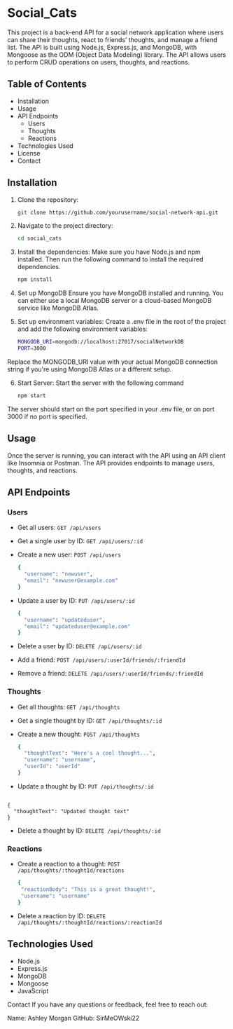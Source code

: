 # Social_Cats
This project is a back-end API for a social network application where users can share their thoughts, react to friends’ thoughts, and manage a friend list. The API is built using Node.js, Express.js, and MongoDB, with Mongoose as the ODM (Object Data Modeling) library. The API allows users to perform CRUD operations on users, thoughts, and reactions.

## Table of Contents
 - Installation
 - Usage
 - API Endpoints
     - Users
     - Thoughts
     - Reactions
 - Technologies Used
 - License
 - Contact

## Installation
1. Clone the repository:
      ```bash
      git clone https://github.com/yourusername/social-network-api.git

2. Navigate to the project directory:
     ```bash
     cd social_cats

3. Install the dependencies:
Make sure you have Node.js and npm installed. Then run the following command to install the required dependencies.
     ```bash
     npm install

4. Set up MongoDB
Ensure you have MongoDB installed and running. You can either use a local MongoDB server or a cloud-based MongoDB service like MongoDB Atlas.

5. Set up environment variables:
Create a .env file in the root of the project and add the following environment variables:
     ```bash
     MONGODB_URI=mongodb://localhost:27017/socialNetworkDB
     PORT=3000
Replace the MONGODB_URI value with your actual MongoDB connection string if you're using MongoDB Atlas or a different setup.

6. Start Server:
Start the server with the following command
    ```bash
    npm start
The server should start on the port specified in your .env file, or on port 3000 if no port is specified.

## Usage
Once the server is running, you can interact with the API using an API client like Insomnia or Postman. The API provides endpoints to manage users, thoughts, and reactions.

## API Endpoints

### Users
  - Get all users:
    `GET /api/users`

  - Get a single user by ID:
    `GET /api/users/:id`
    
  - Create a new user:
    `POST /api/users`
    ```bash
    {
      "username": "newuser",
      "email": "newuser@example.com"  
    }
  - Update a user by ID:
    `PUT /api/users/:id`
    ```bash
    {
      "username": "updateduser",
      "email": "updateduser@example.com"
    }
  - Delete a user by ID:
    `DELETE /api/users/:id`
    
  - Add a friend:
    `POST /api/users/:userId/friends/:friendId`
    
  - Remove a friend:
    `DELETE /api/users/:userId/friends/:friendId`
    
### Thoughts
  - Get all thoughts:
    `GET /api/thoughts`
    
  - Get a single thought by ID:
    `GET /api/thoughts/:id`
    
  - Create a new thought:
    `POST /api/thoughts`
    ```bash
    {
      "thoughtText": "Here's a cool thought...",
      "username": "username",
      "userId": "userId"
    }

   - Update a thought by ID:
     `PUT /api/thoughts/:id`
     ```bash
    {
      "thoughtText": "Updated thought text"
    }

   - Delete a thought by ID:
     `DELETE /api/thoughts/:id`

### Reactions
  - Create a reaction to a thought:
    `POST /api/thoughts/:thoughtId/reactions`
     ```bash
     {
      "reactionBody": "This is a great thought!",
      "username": "username"
     }

  - Delete a reaction by ID:
    `DELETE /api/thoughts/:thoughtId/reactions/:reactionId`

## Technologies Used
 - Node.js
 - Express.js
 - MongoDB
 - Mongoose
 - JavaScript

Contact
If you have any questions or feedback, feel free to reach out:

Name: Ashley Morgan
GitHub: SirMeOWski22
